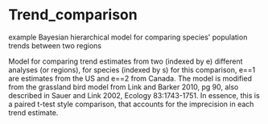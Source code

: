 # Trend_comparison
example Bayesian hierarchical model for comparing species' population trends between two regions



Model for comparing trend estimates from two (indexed by e) different analyses (or regions), for species (indexed by s)
for this comparison, e==1 are estimates from the US and e==2 from Canada.
The model is modified from the grassland bird model from Link and Barker 2010, pg 90, also described in Sauer and Link 2002, Ecology 83:1743-1751. In essence, this is a paired t-test style comparison, that accounts for the imprecision in each trend estimate.



